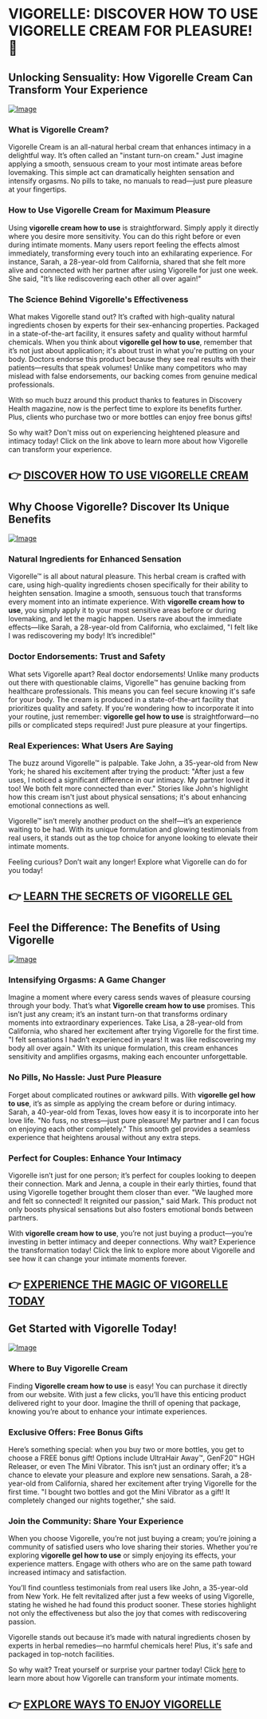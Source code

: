 # VIGORELLE: DISCOVER HOW TO USE VIGORELLE CREAM FOR PLEASURE! 💖

## Unlocking Sensuality: How Vigorelle Cream Can Transform Your Experience

[![Image](https://www2.sellhealth.com/2/vigorelle_fpa.jpg)](https://gchaffi.com/TolNmpXK)

### What is Vigorelle Cream?
Vigorelle Cream is an all-natural herbal cream that enhances intimacy in a delightful way. It’s often called an "instant turn-on cream." Just imagine applying a smooth, sensuous cream to your most intimate areas before lovemaking. This simple act can dramatically heighten sensation and intensify orgasms. No pills to take, no manuals to read—just pure pleasure at your fingertips.

### How to Use Vigorelle Cream for Maximum Pleasure
Using **vigorelle cream how to use** is straightforward. Simply apply it directly where you desire more sensitivity. You can do this right before or even during intimate moments. Many users report feeling the effects almost immediately, transforming every touch into an exhilarating experience. For instance, Sarah, a 28-year-old from California, shared that she felt more alive and connected with her partner after using Vigorelle for just one week. She said, "It’s like rediscovering each other all over again!"

### The Science Behind Vigorelle's Effectiveness
What makes Vigorelle stand out? It’s crafted with high-quality natural ingredients chosen by experts for their sex-enhancing properties. Packaged in a state-of-the-art facility, it ensures safety and quality without harmful chemicals. When you think about **vigorelle gel how to use**, remember that it’s not just about application; it's about trust in what you're putting on your body.
Doctors endorse this product because they see real results with their patients—results that speak volumes! Unlike many competitors who may mislead with false endorsements, our backing comes from genuine medical professionals.

With so much buzz around this product thanks to features in Discovery Health magazine, now is the perfect time to explore its benefits further. Plus, clients who purchase two or more bottles can enjoy free bonus gifts! 

So why wait? Don't miss out on experiencing heightened pleasure and intimacy today! Click on the link above to learn more about how Vigorelle can transform your experience.



## 👉 [DISCOVER HOW TO USE VIGORELLE CREAM](https://gchaffi.com/TolNmpXK)

## Why Choose Vigorelle? Discover Its Unique Benefits  
[![Image](https://www2.sellhealth.com/8/vigorelle180x200_A.jpg)](https://gchaffi.com/TolNmpXK)  
### Natural Ingredients for Enhanced Sensation  
Vigorelle™ is all about natural pleasure. This herbal cream is crafted with care, using high-quality ingredients chosen specifically for their ability to heighten sensation. Imagine a smooth, sensuous touch that transforms every moment into an intimate experience. With **vigorelle cream how to use**, you simply apply it to your most sensitive areas before or during lovemaking, and let the magic happen. Users rave about the immediate effects—like Sarah, a 28-year-old from California, who exclaimed, "I felt like I was rediscovering my body! It’s incredible!"  

### Doctor Endorsements: Trust and Safety  
What sets Vigorelle apart? Real doctor endorsements! Unlike many products out there with questionable claims, Vigorelle™ has genuine backing from healthcare professionals. This means you can feel secure knowing it's safe for your body. The cream is produced in a state-of-the-art facility that prioritizes quality and safety. If you're wondering how to incorporate it into your routine, just remember: **vigorelle gel how to use** is straightforward—no pills or complicated steps required! Just pure pleasure at your fingertips.  

### Real Experiences: What Users Are Saying  
The buzz around Vigorelle™ is palpable. Take John, a 35-year-old from New York; he shared his excitement after trying the product: "After just a few uses, I noticed a significant difference in our intimacy. My partner loved it too! We both felt more connected than ever." Stories like John's highlight how this cream isn't just about physical sensations; it's about enhancing emotional connections as well.

Vigorelle™ isn’t merely another product on the shelf—it’s an experience waiting to be had. With its unique formulation and glowing testimonials from real users, it stands out as the top choice for anyone looking to elevate their intimate moments.

Feeling curious? Don’t wait any longer! Explore what Vigorelle can do for you today!



## 👉 [LEARN THE SECRETS OF VIGORELLE GEL](https://gchaffi.com/TolNmpXK)

## Feel the Difference: The Benefits of Using Vigorelle

[![Image](https://www2.sellhealth.com/8/vigorelle600x180_A.jpg)](https://gchaffi.com/TolNmpXK)

### Intensifying Orgasms: A Game Changer  
Imagine a moment where every caress sends waves of pleasure coursing through your body. That’s what **Vigorelle cream how to use** promises. This isn’t just any cream; it’s an instant turn-on that transforms ordinary moments into extraordinary experiences. Take Lisa, a 28-year-old from California, who shared her excitement after trying Vigorelle for the first time. "I felt sensations I hadn’t experienced in years! It was like rediscovering my body all over again." With its unique formulation, this cream enhances sensitivity and amplifies orgasms, making each encounter unforgettable.

### No Pills, No Hassle: Just Pure Pleasure  
Forget about complicated routines or awkward pills. With **vigorelle gel how to use**, it’s as simple as applying the cream before or during intimacy. Sarah, a 40-year-old from Texas, loves how easy it is to incorporate into her love life. "No fuss, no stress—just pure pleasure! My partner and I can focus on enjoying each other completely." This smooth gel provides a seamless experience that heightens arousal without any extra steps.

### Perfect for Couples: Enhance Your Intimacy  
Vigorelle isn’t just for one person; it’s perfect for couples looking to deepen their connection. Mark and Jenna, a couple in their early thirties, found that using Vigorelle together brought them closer than ever. "We laughed more and felt so connected! It reignited our passion," said Mark. This product not only boosts physical sensations but also fosters emotional bonds between partners.

With **vigorelle cream how to use**, you’re not just buying a product—you’re investing in better intimacy and deeper connections. Why wait? Experience the transformation today! Click the link to explore more about Vigorelle and see how it can change your intimate moments forever.



## 👉 [EXPERIENCE THE MAGIC OF VIGORELLE TODAY](https://gchaffi.com/TolNmpXK)

## Get Started with Vigorelle Today!

[![Image](https://www2.sellhealth.com/8/vigorelle500x140_A.jpg)](https://gchaffi.com/TolNmpXK)

### Where to Buy Vigorelle Cream
Finding **Vigorelle cream how to use** is easy! You can purchase it directly from our website. With just a few clicks, you’ll have this enticing product delivered right to your door. Imagine the thrill of opening that package, knowing you’re about to enhance your intimate experiences. 

### Exclusive Offers: Free Bonus Gifts  
Here’s something special: when you buy two or more bottles, you get to choose a FREE bonus gift! Options include UltraHair Away™, GenF20™ HGH Releaser, or even The Mini Vibrator. This isn’t just an ordinary offer; it’s a chance to elevate your pleasure and explore new sensations. Sarah, a 28-year-old from California, shared her excitement after trying Vigorelle for the first time. "I bought two bottles and got the Mini Vibrator as a gift! It completely changed our nights together," she said.

### Join the Community: Share Your Experience  
When you choose Vigorelle, you’re not just buying a cream; you’re joining a community of satisfied users who love sharing their stories. Whether you're exploring **vigorelle gel how to use** or simply enjoying its effects, your experience matters. Engage with others who are on the same path toward increased intimacy and satisfaction.

You’ll find countless testimonials from real users like John, a 35-year-old from New York. He felt revitalized after just a few weeks of using Vigorelle, stating he wished he had found this product sooner. These stories highlight not only the effectiveness but also the joy that comes with rediscovering passion.

Vigorelle stands out because it’s made with natural ingredients chosen by experts in herbal remedies—no harmful chemicals here! Plus, it's safe and packaged in top-notch facilities. 

So why wait? Treat yourself or surprise your partner today! Click [here](https://gchaffi.com/TolNmpXK) to learn more about how Vigorelle can transform your intimate moments.



## 👉 [EXPLORE WAYS TO ENJOY VIGORELLE](https://gchaffi.com/TolNmpXK)
